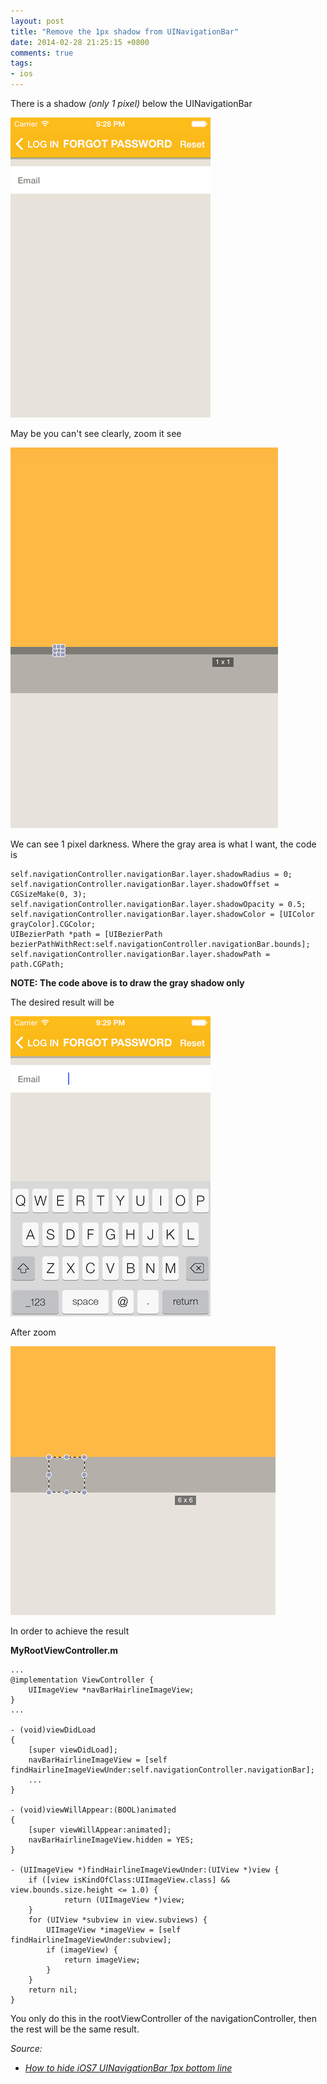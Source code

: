 ```yaml
---
layout: post
title: "Remove the 1px shadow from UINavigationBar"
date: 2014-02-28 21:25:15 +0800
comments: true
tags: 
- ios
---
```


There is a shadow _(only 1 pixel)_ below the UINavigationBar

![With shadow](/images/posts/2014-02-28-remove-the-1px-shadow-from-uinavigationbar/with-shadow.png)

May be you can't see clearly, zoom it see

![Shadow zoom](/images/posts/2014-02-28-remove-the-1px-shadow-from-uinavigationbar/shadow-zoom.png)

We can see 1 pixel darkness. Where the gray area is what I want, the code is

```obj-c
self.navigationController.navigationBar.layer.shadowRadius = 0;
self.navigationController.navigationBar.layer.shadowOffset = CGSizeMake(0, 3);
self.navigationController.navigationBar.layer.shadowOpacity = 0.5;
self.navigationController.navigationBar.layer.shadowColor = [UIColor grayColor].CGColor;
UIBezierPath *path = [UIBezierPath bezierPathWithRect:self.navigationController.navigationBar.bounds];
self.navigationController.navigationBar.layer.shadowPath = path.CGPath;
```

**NOTE: The code above is to draw the gray shadow only**

The desired result will be

![Without shadow](/images/posts/2014-02-28-remove-the-1px-shadow-from-uinavigationbar/without-shadow.png)

After zoom

![After zoom: Without shadow](/images/posts/2014-02-28-remove-the-1px-shadow-from-uinavigationbar/no-shadow-zoom.png)

In order to achieve the result

**MyRootViewController.m**

```obj-c
...
@implementation ViewController {
    UIImageView *navBarHairlineImageView;
}
...

- (void)viewDidLoad
{
    [super viewDidLoad];
    navBarHairlineImageView = [self findHairlineImageViewUnder:self.navigationController.navigationBar];
    ...
}

- (void)viewWillAppear:(BOOL)animated
{
    [super viewWillAppear:animated];
    navBarHairlineImageView.hidden = YES;
}

- (UIImageView *)findHairlineImageViewUnder:(UIView *)view {
    if ([view isKindOfClass:UIImageView.class] && view.bounds.size.height <= 1.0) {
            return (UIImageView *)view;
    }
    for (UIView *subview in view.subviews) {
        UIImageView *imageView = [self findHairlineImageViewUnder:subview];
        if (imageView) {
            return imageView;
        }
    }
    return nil;
}
```

You only do this in the rootViewController of the navigationController, then the rest will be the same result.

_Source:_

* _[How to hide iOS7 UINavigationBar 1px bottom line](http://stackoverflow.com/questions/19226965/how-to-hide-ios7-uinavigationbar-1px-bottom-line/19227158#19227158)_

